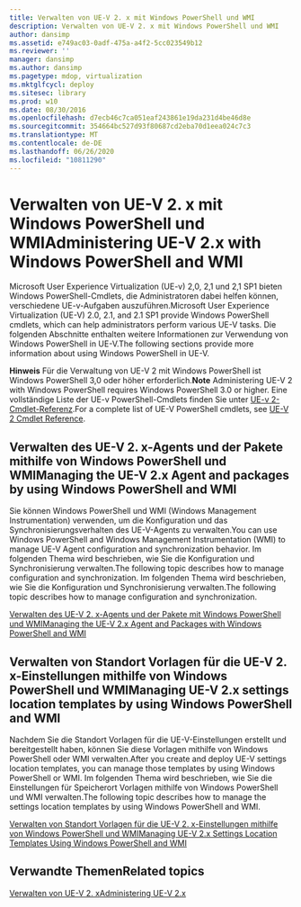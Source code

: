 ```yaml
---
title: Verwalten von UE-V 2. x mit Windows PowerShell und WMI
description: Verwalten von UE-V 2. x mit Windows PowerShell und WMI
author: dansimp
ms.assetid: e749ac03-0adf-475a-a4f2-5cc023549b12
ms.reviewer: ''
manager: dansimp
ms.author: dansimp
ms.pagetype: mdop, virtualization
ms.mktglfcycl: deploy
ms.sitesec: library
ms.prod: w10
ms.date: 08/30/2016
ms.openlocfilehash: d7ecb46c7ca051eaf243861e19da231d4be46d8e
ms.sourcegitcommit: 354664bc527d93f80687cd2eba70d1eea024c7c3
ms.translationtype: MT
ms.contentlocale: de-DE
ms.lasthandoff: 06/26/2020
ms.locfileid: "10811290"
---
```

# <span data-ttu-id="9630f-103">Verwalten von UE-V 2. x mit Windows PowerShell und WMI</span><span class="sxs-lookup"><span data-stu-id="9630f-103">Administering UE-V 2.x with Windows PowerShell and WMI</span></span>


<span data-ttu-id="9630f-104">Microsoft User Experience Virtualization (UE-v) 2,0, 2,1 und 2,1 SP1 bieten Windows PowerShell-Cmdlets, die Administratoren dabei helfen können, verschiedene UE-v-Aufgaben auszuführen.</span><span class="sxs-lookup"><span data-stu-id="9630f-104">Microsoft User Experience Virtualization (UE-V) 2.0, 2.1, and 2.1 SP1 provide Windows PowerShell cmdlets, which can help administrators perform various UE-V tasks.</span></span> <span data-ttu-id="9630f-105">Die folgenden Abschnitte enthalten weitere Informationen zur Verwendung von Windows PowerShell in UE-V.</span><span class="sxs-lookup"><span data-stu-id="9630f-105">The following sections provide more information about using Windows PowerShell in UE-V.</span></span>

<span data-ttu-id="9630f-106">**Hinweis**  Für die Verwaltung von UE-V 2 mit Windows PowerShell ist Windows PowerShell 3,0 oder höher erforderlich.</span><span class="sxs-lookup"><span data-stu-id="9630f-106">**Note** Administering UE-V 2 with Windows PowerShell requires Windows PowerShell 3.0 or higher.</span></span> <span data-ttu-id="9630f-107">Eine vollständige Liste der UE-v PowerShell-Cmdlets finden Sie unter [UE-v 2-Cmdlet-Referenz](https://go.microsoft.com/fwlink/p/?LinkId=393495).</span><span class="sxs-lookup"><span data-stu-id="9630f-107">For a complete list of UE-V PowerShell cmdlets, see [UE-V 2 Cmdlet Reference](https://go.microsoft.com/fwlink/p/?LinkId=393495).</span></span>

 

## <span data-ttu-id="9630f-108">Verwalten des UE-V 2. x-Agents und der Pakete mithilfe von Windows PowerShell und WMI</span><span class="sxs-lookup"><span data-stu-id="9630f-108">Managing the UE-V 2.x Agent and packages by using Windows PowerShell and WMI</span></span>


<span data-ttu-id="9630f-109">Sie können Windows PowerShell und WMI (Windows Management Instrumentation) verwenden, um die Konfiguration und das Synchronisierungsverhalten des UE-V-Agents zu verwalten.</span><span class="sxs-lookup"><span data-stu-id="9630f-109">You can use Windows PowerShell and Windows Management Instrumentation (WMI) to manage UE-V Agent configuration and synchronization behavior.</span></span> <span data-ttu-id="9630f-110">Im folgenden Thema wird beschrieben, wie Sie die Konfiguration und Synchronisierung verwalten.</span><span class="sxs-lookup"><span data-stu-id="9630f-110">The following topic describes how to manage configuration and synchronization.</span></span> <span data-ttu-id="9630f-111">Im folgenden Thema wird beschrieben, wie Sie die Konfiguration und Synchronisierung verwalten.</span><span class="sxs-lookup"><span data-stu-id="9630f-111">The following topic describes how to manage configuration and synchronization.</span></span>

[<span data-ttu-id="9630f-112">Verwalten des UE-V 2. x-Agents und der Pakete mit Windows PowerShell und WMI</span><span class="sxs-lookup"><span data-stu-id="9630f-112">Managing the UE-V 2.x Agent and Packages with Windows PowerShell and WMI</span></span>](managing-the-ue-v-2x-agent-and-packages-with-windows-powershell-and-wmi-both-uevv2.md)

## <span data-ttu-id="9630f-113">Verwalten von Standort Vorlagen für die UE-V 2. x-Einstellungen mithilfe von Windows PowerShell und WMI</span><span class="sxs-lookup"><span data-stu-id="9630f-113">Managing UE-V 2.x settings location templates by using Windows PowerShell and WMI</span></span>


<span data-ttu-id="9630f-114">Nachdem Sie die Standort Vorlagen für die UE-V-Einstellungen erstellt und bereitgestellt haben, können Sie diese Vorlagen mithilfe von Windows PowerShell oder WMI verwalten.</span><span class="sxs-lookup"><span data-stu-id="9630f-114">After you create and deploy UE-V settings location templates, you can manage those templates by using Windows PowerShell or WMI.</span></span> <span data-ttu-id="9630f-115">Im folgenden Thema wird beschrieben, wie Sie die Einstellungen für Speicherort Vorlagen mithilfe von Windows PowerShell und WMI verwalten.</span><span class="sxs-lookup"><span data-stu-id="9630f-115">The following topic describes how to manage the settings location templates by using Windows PowerShell and WMI.</span></span>

[<span data-ttu-id="9630f-116">Verwalten von Standort Vorlagen für die UE-V 2. x-Einstellungen mithilfe von Windows PowerShell und WMI</span><span class="sxs-lookup"><span data-stu-id="9630f-116">Managing UE-V 2.x Settings Location Templates Using Windows PowerShell and WMI</span></span>](managing-ue-v-2x-settings-location-templates-using-windows-powershell-and-wmi-both-uevv2.md)






## <span data-ttu-id="9630f-117">Verwandte Themen</span><span class="sxs-lookup"><span data-stu-id="9630f-117">Related topics</span></span>


[<span data-ttu-id="9630f-118">Verwalten von UE-V 2. x</span><span class="sxs-lookup"><span data-stu-id="9630f-118">Administering UE-V 2.x</span></span>](administering-ue-v-2x-new-uevv2.md)

 

 





